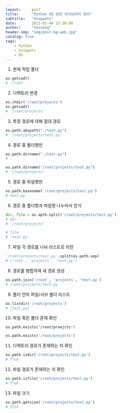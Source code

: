 ```yaml
---
layout:     post
title:      "Python OS 관련 라이브러리 정리"
subtitle:   "Snippets"
date:       2021-02-04 15:30:00
author:     "YooJong"
header-img: "img/post-bg-web.jpg"
catalog: true
tags:
    - Python
    - Snippets
    - OS
---
```




1. 현재 작업 폴더
```python
os.getcwd()
# '/root'
```

2. 디렉토리 변경
```python
os.chdir('/root/projects')
os.getcwd()
# '/root/projects'
```

3. 특정 경로에 대해 절대 경로
```python
os.path.abspath("./test.py")
# '/root/projects/test.py'
```

4. 경로 중 폴더명만
```python
os.path.dirname("./test.py")
# .

os.path.dirname("/root/projects/test.py")
# '/root/projects'
```

5. 경로 중 파일명만
```python
os.path.basename('/root/projects/test.py')
# test.py
```

6. 경로 중 폴더명과 파일명 나누어서 얻기
```python
dir, file = os.apth.split('/root/projects/test.py')
# dir
# '/root/projects'

# file
# 'test.py'
```


7. 파일 각 경로를 나눠 리스트로 리턴
```python
'/root/projects/test.py'.split(os.path.sep)
# ['root', 'projects', 'test.py']
```

8. 경로를 병합하여 새 경로 생성
```python
os.path.join('/root', 'projects', 'test.py')
# /root/projects/test.py

```

9.  폴더 안의 파일/서브 폴더 리스트
```python
os.listdir('/root/projects')
# [test.py]
```
10. 파일 혹은 폴더 존재 확인

`os.path.exists('/root/proejcts')`

```python
os.path.exists('/root/projects')
```
11. 디렉토리 경로가 존재하는 지 확인

```python
os.path.isdir('/root/projects/test.py')
# True
```

12. 파일 경로가 존재하는 지 확인

```python
os.path.isfile('/root/projects/test.py')
# True
```

13. 파일 크기

```python
os.path.getsize('/root/projects/test.py')
# 1132
```